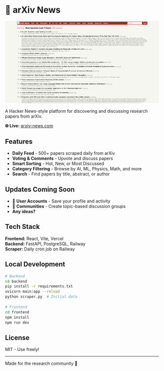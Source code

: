 # 📰 arXiv News

![arXiv News Screenshot](arxiv-news.png)

A Hacker News-style platform for discovering and discussing research papers from arXiv.

**🌐 Live:** [arxiv-news.com](https://arxiv-news.com)

## Features

- **Daily Feed** - 500+ papers scraped daily from arXiv
- **Voting & Comments** - Upvote and discuss papers
- **Smart Sorting** - Hot, New, or Most Discussed
- **Category Filtering** - Browse by AI, ML, Physics, Math, and more
- **Search** - Find papers by title, abstract, or author

## Updates Coming Soon

- 👤 **User Accounts** - Save your profile and activity
- 👥 **Communities** - Create topic-based discussion groups
- **Any ideas?**

## Tech Stack

**Frontend:** React, Vite, Vercel  
**Backend:** FastAPI, PostgreSQL, Railway  
**Scraper:** Daily cron job on Railway

## Local Development

```bash
# Backend
cd backend
pip install -r requirements.txt
uvicorn main:app --reload
python scraper.py  # Initial data

# Frontend
cd frontend
npm install
npm run dev
```

## License

MIT - Use freely!

---

Made for the research community 🔬
